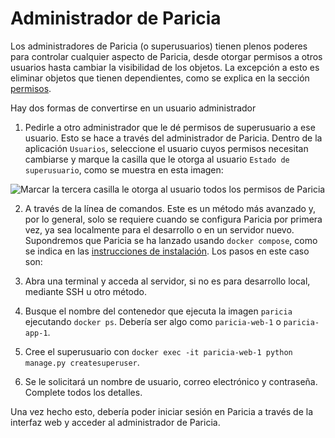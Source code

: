 # Administrador de Paricia

Los administradores de Paricia (o superusuarios) tienen plenos poderes para controlar cualquier aspecto de Paricia, desde otorgar permisos a otros usuarios hasta cambiar la visibilidad de los objetos. La excepción a esto es eliminar objetos que tienen dependientes, como se explica en la sección [permisos](./permissions.md).

Hay dos formas de convertirse en un usuario administrador

1. Pedirle a otro administrador que le dé permisos de superusuario a ese usuario. Esto se hace a través del administrador de Paricia. Dentro de la aplicación `Usuarios`, seleccione el usuario cuyos permisos necesitan cambiarse y marque la casilla que le otorga al usuario `Estado de superusuario`, como se muestra en esta imagen:

![Marcar la tercera casilla le otorga al usuario todos los permisos de Paricia](../assets/images/superuser.png)

2. A través de la línea de comandos. Este es un método más avanzado y, por lo general, solo se requiere cuando se configura Paricia por primera vez, ya sea localmente para el desarrollo o en un servidor nuevo. Supondremos que Paricia se ha lanzado usando `docker compose`, como se indica en las [instrucciones de instalación](./installation.md#docker-deployment). Los pasos en este caso son:

1. Abra una terminal y acceda al servidor, si no es para desarrollo local, mediante SSH u otro método.
2. Busque el nombre del contenedor que ejecuta la imagen `paricia` ejecutando `docker ps`. Debería ser algo como `paricia-web-1` o `paricia-app-1`.
3. Cree el superusuario con `docker exec -it paricia-web-1 python manage.py createsuperuser`.
4. Se le solicitará un nombre de usuario, correo electrónico y contraseña. Complete todos los detalles.

Una vez hecho esto, debería poder iniciar sesión en Paricia a través de la interfaz web y acceder al administrador de Paricia.
